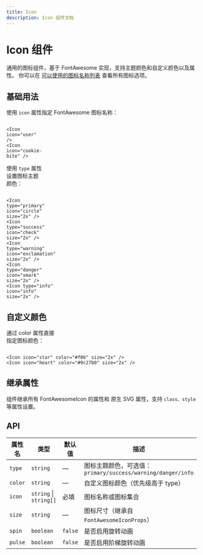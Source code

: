 ```yaml
---
title: Icon
description: Icon 组件文档
---
```


<script setup>
import Icon from '../../src/components/Icon/Icon.vue'
</script>

# Icon 组件

通用的图标组件，基于 FontAwesome 实现，支持主题颜色和自定义颜色以及属性。
你可以在 [可以使用的图标名称列表](https://fontawesome.com/search?o=r&ic=free&s=solid&ip=classic) 查看所有图标选项。

## 基础用法

使用 `icon` 属性指定 FontAwesome 图标名称：
<Icon icon="user" size="2x" />

<div style="width: 10px; display: inline-flex;" />
<Icon icon="cookie-bite" size="2x"/>

```vue
<Icon icon="user" />
<Icon icon="cookie-bite" />
```

使用 `type` 属性设置图标主题颜色：
<Icon type="primary" icon="circle" size="2x" />

<div style="width: 10px; display: inline-flex;" />
<Icon type="success" icon="check" size="2x" />
<div style="width: 10px; display: inline-flex;" />
<Icon type="warning" icon="exclamation" size="2x" />
<div style="width: 10px; display: inline-flex;" />
<Icon type="danger" icon="xmark" size="2x" />
<div style="width: 10px; display: inline-flex;" />
<Icon type="info" icon="info" size="2x" />

```vue
<Icon type="primary" icon="circle" size="2x" />
<Icon type="success" icon="check" size="2x" />
<Icon type="warning" icon="exclamation" size="2x" />
<Icon type="danger" icon="xmark" size="2x" />
<Icon type="info" icon="info" size="2x" />
```

## 自定义颜色

通过 color 属性直接指定图标颜色：
<Icon icon="star" color="#f06" size="2x" />

<div style="width: 10px; display: inline-flex;" />
<Icon icon="heart" color="#9c27b0" size="2x" />

```vue
<Icon icon="star" color="#f06" size="2x" />
<Icon icon="heart" color="#9c27b0" size="2x" />
```

## 继承属性

组件继承所有 FontAwesomeIcon 的属性和 原生 SVG 属性，支持 `class、style` 等属性设置。

## API

| 属性名  | 类型                   | 默认值  | 描述                                                        |
| ------- | ---------------------- | ------- | ----------------------------------------------------------- |
| `type`  | `string`               | —       | 图标主题颜色，可选值：`primary/success/warning/danger/info` |
| `color` | `string`               | —       | 自定义图标颜色（优先级高于 type）                           |
| `icon`  | `string` \| `string[]` | 必填    | 图标名称或图标集合                                          |
| `size`  | `string`               | —       | 图标尺寸（继承自 `FontAwesomeIconProps`）                   |
| `spin`  | `boolean`              | `false` | 是否启用旋转动画                                            |
| `pulse` | `boolean`              | `false` | 是否启用阶梯旋转动画                                        |
